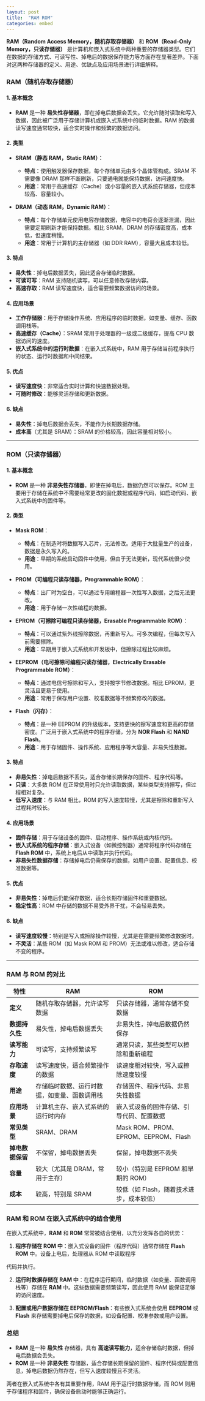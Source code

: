 ```yaml
---
layout: post
title:  "RAM ROM"
categories: embed
---
```


**RAM（Random Access Memory，随机存取存储器）** 和 **ROM（Read-Only Memory，只读存储器）** 是计算机和嵌入式系统中两种重要的存储器类型。它们在数据的存储方式、可读写性、掉电后的数据保存能力等方面存在显著差异。下面对这两种存储器的定义、用途、优缺点及应用场景进行详细解释。

### **RAM（随机存取存储器）**

#### **1. 基本概念**
- **RAM** 是一种 **易失性存储器**，即在掉电后数据会丢失。它允许随时读取和写入数据，因此被广泛用于存储计算机或嵌入式系统中的临时数据。RAM 的数据读写速度通常较快，适合实时操作和频繁的数据访问。

#### **2. 类型**
   - **SRAM（静态 RAM，Static RAM）**：
     - **特点**：使用触发器保存数据，每个存储单元由多个晶体管构成。SRAM 不需要像 DRAM 那样不断刷新，只要通电就能保持数据，访问速度快。
     - **用途**：常用于高速缓存（Cache）或小容量的嵌入式系统存储器，但成本较高、容量较小。
   
   - **DRAM（动态 RAM，Dynamic RAM）**：
     - **特点**：每个存储单元使用电容存储数据，电容中的电荷会逐渐泄漏，因此需要定期刷新才能保持数据。相比 SRAM，DRAM 的存储密度高，成本低，但速度稍慢。
     - **用途**：常用于计算机的主存储器（如 DDR RAM），容量大且成本较低。

#### **3. 特点**
   - **易失性**：掉电后数据丢失，因此适合存储临时数据。
   - **可读可写**：RAM 支持随机读写，可以任意修改存储内容。
   - **高速存取**：RAM 读写速度快，适合需要频繁数据访问的场景。

#### **4. 应用场景**
   - **工作存储器**：用于存储操作系统、应用程序的临时数据，如变量、缓存、函数调用栈等。
   - **高速缓存（Cache）**：SRAM 常用于处理器的一级或二级缓存，提高 CPU 数据访问的速度。
   - **嵌入式系统中的运行时数据**：在嵌入式系统中，RAM 用于存储当前程序执行的状态、运行时数据和中间结果。

#### **5. 优点**
   - **读写速度快**：非常适合实时计算和快速数据处理。
   - **可随时修改**：能够灵活存储和更新数据。

#### **6. 缺点**
   - **易失性**：掉电后数据会丢失，不能作为长期数据存储。
   - **成本高**（尤其是 SRAM）：SRAM 的价格较高，因此容量相对较小。

---

### **ROM（只读存储器）**

#### **1. 基本概念**
- **ROM** 是一种 **非易失性存储器**，即使在掉电后，数据仍然可以保存。ROM 主要用于存储在系统中不需要经常更改的固化数据或程序代码，如启动代码、嵌入式系统中的固件等。

#### **2. 类型**
   - **Mask ROM**：
     - **特点**：在制造时将数据写入芯片，无法修改。适用于大批量生产的设备，数据是永久写入的。
     - **用途**：早期的系统启动固件中使用，但由于无法更新，现代系统很少使用。
   
   - **PROM（可编程只读存储器，Programmable ROM）**：
     - **特点**：出厂时为空白，可以通过专用编程器一次性写入数据，之后无法更改。
     - **用途**：用于存储一次性编程的数据。
   
   - **EPROM（可擦除可编程只读存储器，Erasable Programmable ROM）**：
     - **特点**：可以通过紫外线擦除数据，再重新写入。可多次编程，但每次写入前需要擦除。
     - **用途**：早期用于嵌入式系统和开发板中，但擦除过程比较麻烦。
   
   - **EEPROM（电可擦除可编程只读存储器，Electrically Erasable Programmable ROM）**：
     - **特点**：通过电信号擦除和写入，支持按字节修改数据。相比 EPROM，更灵活且更易于使用。
     - **用途**：常用于保存用户设置、校准数据等不频繁修改的数据。
   
   - **Flash（闪存）**：
     - **特点**：是一种 EEPROM 的升级版本，支持更快的擦写速度和更高的存储密度。广泛用于嵌入式系统中的程序存储，分为 **NOR Flash** 和 **NAND Flash**。
     - **用途**：用于存储固件、操作系统、应用程序等大容量、非易失性数据。

#### **3. 特点**
   - **非易失性**：掉电后数据不丢失，适合存储长期保存的固件、程序代码等。
   - **只读**：大多数 ROM 在正常使用时只允许读取数据，某些类型支持擦写，但过程相对复杂。
   - **低写入速度**：与 RAM 相比，ROM 的写入速度较慢，尤其是擦除和重新写入过程耗时较长。

#### **4. 应用场景**
   - **固件存储**：用于存储设备的固件、启动程序、操作系统或内核代码。
   - **嵌入式系统的程序存储**：嵌入式设备（如微控制器）通常将程序代码存储在 **Flash ROM** 中，系统上电后从中读取并执行代码。
   - **非易失性数据存储**：存储掉电后仍需保存的数据，如用户设置、配置信息、校准数据等。

#### **5. 优点**
   - **非易失性**：掉电后仍能保存数据，适合长期存储固件和重要数据。
   - **稳定性高**：ROM 中存储的数据不易受外界干扰，不会轻易丢失。

#### **6. 缺点**
   - **读写速度较慢**：特别是写入或擦除操作较慢，尤其是在需要频繁修改数据时。
   - **不灵活**：某些 ROM（如 Mask ROM 和 PROM）无法或难以修改，适合存储不变的程序。

---

### **RAM 与 ROM 的对比**

| 特性                | **RAM**                                        | **ROM**                                        |
|---------------------|------------------------------------------------|------------------------------------------------|
| **定义**            | 随机存取存储器，允许读写数据                    | 只读存储器，通常存储不变数据                   |
| **数据持久性**      | 易失性，掉电后数据丢失                         | 非易失性，掉电后数据仍然保存                   |
| **读写能力**        | 可读写，支持频繁读写                           | 通常只读，某些类型可以擦除和重新编程           |
| **存取速度**        | 读写速度快，适合频繁操作的数据                  | 读速度相对较快，写入或擦除速度较慢             |
| **用途**            | 存储临时数据、运行时数据，如变量、函数调用栈    | 存储固件、程序代码、非易失性数据               |
| **应用场景**        | 计算机主存、嵌入式系统的运行时内存              | 嵌入式设备的固件存储、引导代码、配置数据       |
| **常见类型**        | SRAM、DRAM                                      | Mask ROM、PROM、EPROM、EEPROM、Flash           |
| **掉电数据保留**    | 不保留，掉电数据丢失                           | 保留，掉电数据不丢失                           |
| **容量**            | 较大（尤其是 DRAM，常用于主存）                 | 较小（特别是 EEPROM 和早期的 ROM）             |
| **成本**            | 较高，特别是 SRAM                              | 较低（如 Flash，随着技术进步，成本较低）       |

### **RAM 和 ROM 在嵌入式系统中的结合使用**

在嵌入式系统中，**RAM** 和 **ROM** 常常被结合使用，以充分发挥各自的优势：

1. **程序存储在 ROM 中**：嵌入式设备的固件（程序代码）通常存储在 **Flash ROM** 中。设备上电后，处理器从 ROM 中读取程序

代码并执行。
   
2. **运行时数据存储在 RAM 中**：在程序运行期间，临时数据（如变量、函数调用栈等）存储在 **RAM** 中。这些数据需要频繁读写，因此使用 RAM 能保证足够的访问速度。

3. **配置或用户数据存储在 EEPROM/Flash**：有些嵌入式系统会使用 **EEPROM** 或 **Flash** 来存储需要掉电后保存的数据，如设备配置、校准参数或用户设置。

### **总结**

- **RAM** 是一种 **易失性** 存储器，具有 **高速读写能力**，适合存储临时数据，但掉电后数据会丢失。
- **ROM** 是一种 **非易失性** 存储器，适合存储长期保留的固件、程序代码或配置信息，掉电后数据仍然存在，但写入速度较慢且不灵活。

两者在嵌入式系统中各有其重要作用，RAM 用于运行时数据存储，而 ROM 则用于存储程序和固件，确保设备启动时能够正确运行。